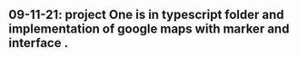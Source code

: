 ## 09-11-21: project One is in typescript folder and implementation of google maps with marker and interface .
